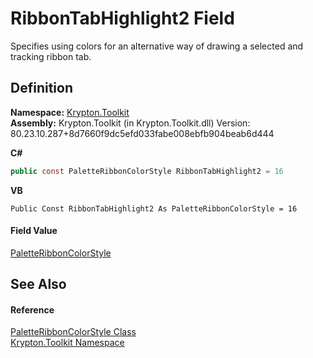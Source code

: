# RibbonTabHighlight2 Field


Specifies using colors for an alternative way of drawing a selected and tracking ribbon tab.



## Definition
**Namespace:** <a href="79d2eac2-21f4-54ff-7552-b20c33c30600.md">Krypton.Toolkit</a>  
**Assembly:** Krypton.Toolkit (in Krypton.Toolkit.dll) Version: 80.23.10.287+8d7660f9dc5efd033fabe008ebfb904beab6d444

**C#**
``` C#
public const PaletteRibbonColorStyle RibbonTabHighlight2 = 16
```
**VB**
``` VB
Public Const RibbonTabHighlight2 As PaletteRibbonColorStyle = 16
```



#### Field Value
<a href="1fdbe521-653f-3585-8cf5-4848a5fc6ed8.md">PaletteRibbonColorStyle</a>

## See Also


#### Reference
<a href="1fdbe521-653f-3585-8cf5-4848a5fc6ed8.md">PaletteRibbonColorStyle Class</a>  
<a href="79d2eac2-21f4-54ff-7552-b20c33c30600.md">Krypton.Toolkit Namespace</a>  
